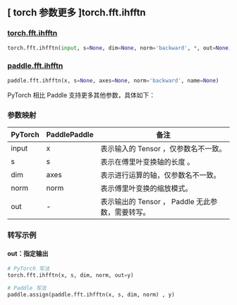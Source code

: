 ## [ torch 参数更多 ]torch.fft.ihfftn

### [torch.fft.ihfftn](https://pytorch.org/docs/stable/generated/torch.fft.ihfftn.html?highlight=torch+fft+ihfftn#torch.fft.ihfftn)

```python
torch.fft.ihfftn(input, s=None, dim=None, norm='backward', *, out=None)
```

### [paddle.fft.ihfftn](https://www.paddlepaddle.org.cn/documentation/docs/zh/develop/api/paddle/fft/ihfftn_cn.html)

```python
paddle.fft.ihfftn(x, s=None, axes=None, norm='backward', name=None)
```

PyTorch 相比 Paddle 支持更多其他参数，具体如下：

### 参数映射

| PyTorch                             | PaddlePaddle | 备注                                                                    |
| ----------------------------------- | ------------ | ----------------------------------------------------------------------- |
| input     | x           | 表示输入的 Tensor ，仅参数名不一致。                         |
| s     | s           | 表示在傅里叶变换轴的长度 。                         |
| dim       | axes        | 表示进行运算的轴，仅参数名不一致。                           |
| norm     | norm           | 表示傅里叶变换的缩放模式。                         |
| out           | -      | 表示输出的 Tensor ， Paddle 无此参数，需要转写。         |

###  转写示例
#### out：指定输出
```python
# PyTorch 写法
torch.fft.ihfftn(x, s, dim, norm, out=y)

# Paddle 写法
paddle.assign(paddle.fft.ihfftn(x, s, dim, norm) , y)
```
